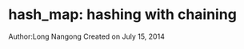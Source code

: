 hash_map: hashing with chaining
===============================
Author:Long Nangong
Created on July 15, 2014



